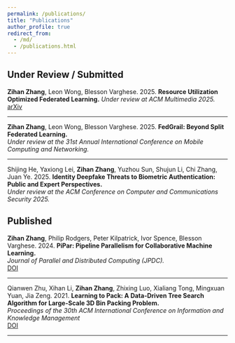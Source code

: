 ```yaml
---
permalink: /publications/
title: "Publications"
author_profile: true
redirect_from: 
  - /md/
  - /publications.html
---
```


## Under Review / Submitted

**Zihan Zhang**, Leon Wong, Blesson Varghese. 2025.
**Resource Utilization Optimized Federated Learning.**
_Under review at ACM Multimedia 2025._  
[arXiv](https://arxiv.org/abs/2504.13850)

---

**Zihan Zhang**, Leon Wong, Blesson Varghese. 2025.
**FedGrail: Beyond Split Federated Learning.**  
_Under review at the 31st Annual International Conference on Mobile Computing and Networking._  

---

Shijing He, Yaxiong Lei, **Zihan Zhang**, Yuzhou Sun, Shujun Li, Chi Zhang, Juan Ye. 2025. 
**Identity Deepfake Threats to Biometric Authentication: Public and Expert Perspectives.**  
_Under review at the ACM Conference on Computer and Communications Security 2025._  


## Published

**Zihan Zhang**, Philip Rodgers, Peter Kilpatrick, Ivor Spence, Blesson Varghese. 2024.
**PiPar: Pipeline Parallelism for Collaborative Machine Learning.**  
_Journal of Parallel and Distributed Computing (JPDC)._  
[DOI](https://doi.org/10.1016/j.jpdc.2024.104947)

---
Qianwen Zhu, Xihan Li, **Zihan Zhang**, Zhixing Luo, Xialiang Tong, Mingxuan Yuan, Jia Zeng. 2021.
**Learning to Pack: A Data-Driven Tree Search Algorithm for Large-Scale 3D Bin Packing Problem.**  
_Proceedings of the 30th ACM International Conference on Information and Knowledge Management_  
[DOI](https://doi.org/10.1145/3459637.3481933)

---